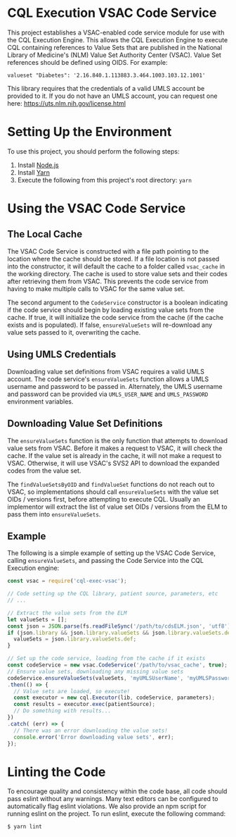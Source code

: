 # CQL Execution VSAC Code Service

This project establishes a VSAC-enabled code service module for use with the CQL Execution Engine.  This allows the
CQL Execution Engine to execute CQL containing references to Value Sets that are published in the National Library of
Medicine's (NLM) Value Set Authority Center (VSAC).  Value Set references should be defined using OIDS.  For example:

```
valueset "Diabetes": '2.16.840.1.113883.3.464.1003.103.12.1001'
```

This library requires that the credentials of a valid UMLS account be provided to it.  If you do not have an UMLS
account, you can request one here: https://uts.nlm.nih.gov/license.html

# Setting Up the Environment

To use this project, you should perform the following steps:

1. Install [Node.js](https://nodejs.org/en/download/)
2. Install [Yarn](https://yarnpkg.com/en/docs/install)
3. Execute the following from this project's root directory: `yarn`

# Using the VSAC Code Service

## The Local Cache

The VSAC Code Service is constructed with a file path pointing to the location where the cache should be stored.  If
a file location is not passed into the constructor, it will default the cache to a folder called `vsac_cache` in the
working directory.  The cache is used to store value sets and their codes after retrieving them from VSAC.  This
prevents the code service from having to make multiple calls to VSAC for the same value set.

The second argument to the `CodeService` constructor is a boolean indicating if the code service should begin by
loading existing value sets from the cache.  If true, it will initialize the code service from the cache (if the
cache exists and is populated).  If false, `ensureValueSets` will re-download any value sets passed to it, overwriting
the cache.

## Using UMLS Credentials

Downloading value set definitions from VSAC requires a valid UMLS account.  The code service's `ensureValueSets`
function allows a UMLS username and password to be passed in.  Alternately, the UMLS username and password can be
provided via `UMLS_USER_NAME` and `UMLS_PASSWORD` environment variables.

## Downloading Value Set Definitions

The `ensureValueSets` function is the only function that attempts to download value sets from VSAC.  Before it makes
a request to VSAC, it will check the cache.  If the value set is already in the cache, it will not make a request to
VSAC.  Otherwise, it will use VSAC's SVS2 API to download the expanded codes from the value set.

The `findValueSetsByOID` and `findValueSet` functions do not reach out to VSAC, so implementations should call
`ensureValueSets` with the value set OIDs / versions first, before attempting to execute CQL.  Usually an implementor
will extract the list of value set OIDs / versions from the ELM to pass them into `ensureValueSets`.

## Example

The following is a simple example of setting up the VSAC Code Service, calling `ensureValueSets`, and passing the
Code Service into the CQL Execution engine:

```js
const vsac = require('cql-exec-vsac');

// Code setting up the CQL library, patient source, parameters, etc
// ...

// Extract the value sets from the ELM
let valueSets = [];
const json = JSON.parse(fs.readFileSync('/path/to/cdsELM.json', 'utf8'));
if (json.library && json.library.valueSets && json.library.valueSets.def) {
  valueSets = json.library.valueSets.def;
}

// Set up the code service, loading from the cache if it exists
const codeService = new vsac.CodeService('/path/to/vsac_cache', true);
// Ensure value sets, downloading any missing value sets
codeService.ensureValueSets(valueSets, 'myUMLSUserName', 'myUMLSPassword')
.then(() => {
  // Value sets are loaded, so execute!
  const executor = new cql.Executor(lib, codeService, parameters);
  const results = executor.exec(patientSource);
  // Do something with results...
})
.catch( (err) => {
  // There was an error downloading the value sets!
  console.error('Error downloading value sets', err);
});
```

# Linting the Code

To encourage quality and consistency within the code base, all code should pass eslint without any warnings.  Many text editors can be configured to automatically flag eslint violations.  We also provide an npm script for running eslint on the project.  To run eslint, execute the following command:
```
$ yarn lint
```